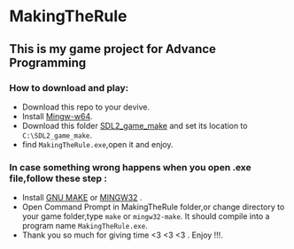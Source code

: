 # MakingTheRule
<h2> This is my game project for Advance Programming </h2>

<h3> How to download and play: </h3>

- Download this repo to your devive.
- Install [Mingw-w64](https://sourceforge.net/projects/mingw-w64/files/).
- Download this folder [SDL2_game_make](https://drive.google.com/drive/folders/1U3oIl836MmgjesDB2tZyPcEvnuGznuQe?usp=share_link) and set its location to `C:\SDL2_game_make`.
- find `MakingTheRule.exe`,open it and enjoy.
<h3> In case something wrong happens when you open .exe file,follow these step : </h3>

- Install [GNU MAKE](https://stackoverflow.com/questions/32127524/how-to-install-and-use-make-in-windows) or [MINGW32](https://sourceforge.net/projects/mingw/files/MinGW/Extension/make/mingw32-make-3.80-3/) .
- Open Command Prompt in MakingTheRule folder,or change directory to your game folder,type `make` or `mingw32-make`. It should compile into a program name `MakingTheRule.exe`.
- Thank you so much for giving time <3 <3 <3 . Enjoy !!!.
